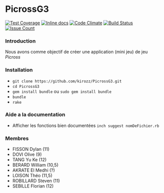 # PicrossG3

<a href="https://codeclimate.com/github/kirozz/PicrossG3/coverage"><img src="https://codeclimate.com/github/kirozz/PicrossG3/badges/coverage.svg" alt="Test Coverage"></a>
<a href="http://inch-ci.org/github/kirozz/PicrossG3"><img src="http://inch-ci.org/github/kirozz/PicrossG3.svg?branch=master" alt="Inline docs"></a>
<a href="https://codeclimate.com/github/kirozz/PicrossG3"><img src="https://codeclimate.com/github/kirozz/PicrossG3/badges/gpa.svg" alt="Code Climate"></a>
<a href="https://travis-ci.org/kirozz/PicrossG3"><img src="https://travis-ci.org/kirozz/PicrossG3.svg" alt="Build Status"></a>
<a href="https://codeclimate.com/github/kirozz/PicrossG3"><img src="https://codeclimate.com/github/kirozz/PicrossG3/badges/issue_count.svg" alt="Issue Count"></a>

### Introduction

Nous avons comme objectif de créer une application (mini jeu) de jeu *Picross*

### Installation

* `git clone https://github.com/kirozz/PicrossG3.git`
* `cd PicrossG3`
* `gem install bundle` ou `sudo gem install bundle`
* `bundle`
* `rake`

### Aide a la documentation

* Afficher les fonctions bien documentées `inch suggest nomDeFichier.rb`

### Membres
* FISSON Dylan     (11)
* DOVI Olive       (9)
* TANG Yu Ke       (12)
* BERARD William   (10,5)
* AKRATE El Medhi  (?)
* LOISON Théo      (11,5)
* ROBILLARD Steven (11)
* SEBILLE Florian  (12)
